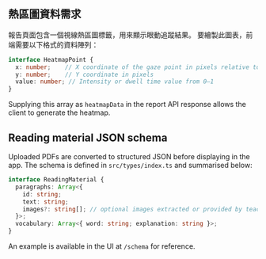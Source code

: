 

## 熱區圖資料需求

報告頁面包含一個視線熱區圖標籤，用來顯示眼動追蹤結果。
要繪製此圖表，前端需要以下格式的資料陣列：

```ts
interface HeatmapPoint {
  x: number;    // X coordinate of the gaze point in pixels relative to the text
  y: number;    // Y coordinate in pixels
  value: number; // Intensity or dwell time value from 0–1
}
```

Supplying this array as `heatmapData` in the report API response allows the
client to generate the heatmap.

## Reading material JSON schema

Uploaded PDFs are converted to structured JSON before displaying in the app. The
schema is defined in `src/types/index.ts` and summarised below:

```ts
interface ReadingMaterial {
  paragraphs: Array<{
    id: string;
    text: string;
    images?: string[]; // optional images extracted or provided by teachers
  }>;
  vocabulary: Array<{ word: string; explanation: string }>;
}
```

An example is available in the UI at `/schema` for reference.

